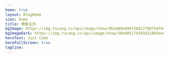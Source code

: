 ```yaml
---
home: true
layout: BlogHome
icon: home
title: 博客主页
bgImage: https://img.tucang.cc/api/image/show/9b3a8de696f26d12798754744bf2eaa2
bgImageDark: https://img.tucang.cc/api/image/show/56b485174393d21065eee635c2fbef79
heroText: Just Code
heroFullScreen: true
tagline: 
---
```


